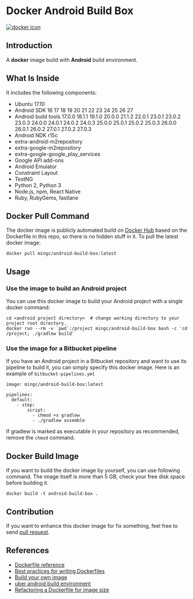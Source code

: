 # Docker Android Build Box

[![docker icon](http://dockeri.co/image/mingc/android-build-box)](https://hub.docker.com/r/mingc/android-build-box/)


## Introduction

A **docker** image build with **Android** build environment.


## What Is Inside

It includes the following components:

* Ubuntu 17.10
* Android SDK 16 17 18 19 20 21 22 23 24 25 26 27
* Android build tools 17.0.0 18.1.1 19.1.0 20.0.0 21.1.2 22.0.1 23.0.1 23.0.2 23.0.3 24.0.0 24.0.1 24.0.2 24.0.3 25.0.0 25.0.1 25.0.2 25.0.3 26.0.0 26.0.1 26.0.2 27.0.1 27.0.2 27.0.3
* Android NDK r15c
* extra-android-m2repository
* extra-google-m2repository
* extra-google-google\_play\_services
* Google API add-ons
* Android Emulator
* Constraint Layout
* TestNG
* Python 2, Python 3
* Node.js, npm, React Native
* Ruby, RubyGems, fastlane


## Docker Pull Command

The docker image is publicly automated build on [Docker Hub](https://hub.docker.com/r/mingc/android-build-box/) based on the Dockerfile in this repo, so there is no hidden stuff in it. To pull the latest docker image:

    docker pull mingc/android-build-box:latest


## Usage

### Use the image to build an Android project

You can use this docker image to build your Android project with a single docker command:

    cd <android project directory>  # change working directory to your project root directory.
    docker run --rm -v `pwd`:/project mingc/android-build-box bash -c 'cd /project; ./gradlew build'



### Use the image for a Bitbucket pipeline

If you have an Android project in a Bitbucket repository and want to use its pipeline to build it, you can simply specify this docker image.
Here is an example of `bitbucket-pipelines.yml`

    image: mingc/android-build-box:latest

    pipelines:
      default:
        - step:
            script:
              - chmod +x gradlew
              - ./gradlew assemble

If gradlew is marked as executable in your repository as recommended, remove the `chmod` command.


## Docker Build Image

If you want to build the docker image by yourself, you can use following command.
The image itself is more than 5 GB, check your free disk space before building it.

    docker build -t android-build-box .


## Contribution

If you want to enhance this docker image for fix something, feel free to send [pull request](https://github.com/mingchen/docker-android-build-box/pull/new/master).


## References

* [Dockerfile reference](https://docs.docker.com/engine/reference/builder/)
* [Best practices for writing Dockerfiles](https://docs.docker.com/engine/userguide/eng-image/dockerfile_best-practices/)
* [Build your own image](https://docs.docker.com/engine/getstarted/step_four/)
* [uber android build environment](https://hub.docker.com/r/uber/android-build-environment/)
* [Refactoring a Dockerfile for image size](https://blog.replicated.com/2016/02/05/refactoring-a-dockerfile-for-image-size/)
